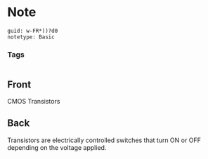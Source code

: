 # Note
```
guid: w-FR*))?d0
notetype: Basic
```

### Tags
```
```

## Front
CMOS Transistors

## Back
Transistors are electrically controlled switches that turn ON or OFF depending on the voltage applied.
